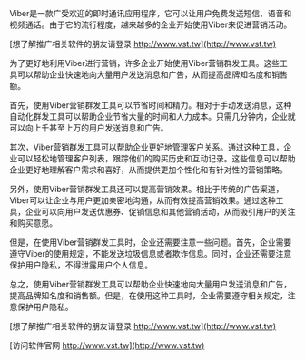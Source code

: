 Viber是一款广受欢迎的即时通讯应用程序，它可以让用户免费发送短信、语音和视频通话。由于它的流行程度，越来越多的企业开始使用Viber来促进营销活动。

[想了解推广相关软件的朋友请登录 http://www.vst.tw](http://www.vst.tw)

为了更好地利用Viber进行营销，许多企业开始使用Viber营销群发工具。这些工具可以帮助企业快速地向大量用户发送消息和广告，从而提高品牌知名度和销售额。

首先，使用Viber营销群发工具可以节省时间和精力。相对于手动发送消息，这种自动化群发工具可以帮助企业节省大量的时间和人力成本。只需几分钟内，企业就可以向上千甚至上万的用户发送消息和广告。

其次，Viber营销群发工具可以帮助企业更好地管理客户关系。通过这种工具，企业可以轻松地管理客户列表，跟踪他们的购买历史和互动记录。这些信息可以帮助企业更好地理解客户需求和喜好，从而提供更加个性化和有针对性的营销策略。

另外，使用Viber营销群发工具还可以提高营销效果。相比于传统的广告渠道，Viber可以让企业与用户更加亲密地沟通，从而有效提高营销效果。通过这种工具，企业可以向用户发送优惠券、促销信息和其他营销活动，从而吸引用户的关注和购买意愿。

但是，在使用Viber营销群发工具时，企业还需要注意一些问题。首先，企业需要遵守Viber的使用规定，不能发送垃圾信息或者欺诈信息。同时，企业还需要注意保护用户隐私，不得泄露用户个人信息。

总之，使用Viber营销群发工具可以帮助企业快速地向大量用户发送消息和广告，提高品牌知名度和销售额。但是，在使用这种工具时，企业需要遵守相关规定，注意保护用户隐私。

[想了解推广相关软件的朋友请登录 http://www.vst.tw](http://www.vst.tw)


[访问软件官网 http://www.vst.tw](http://www.vst.tw)
